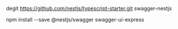 degit https://github.com/nestjs/typescript-starter.git swagger-nestjs

npm install --save @nestjs/swagger swagger-ui-express
